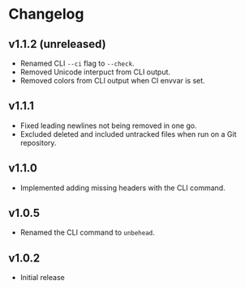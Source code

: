 # Changelog

## v1.1.2 (unreleased)

- Renamed CLI `--ci` flag to `--check`.
- Removed Unicode interpuct from CLI output.
- Removed colors from CLI output when CI envvar is set.

## v1.1.1

- Fixed leading newlines not being removed in one go.
- Excluded deleted and included untracked files when run on a Git repository.

## v1.1.0

- Implemented adding missing headers with the CLI command.

## v1.0.5

- Renamed the CLI command to `unbehead`.

## v1.0.2

- Initial release
